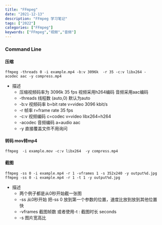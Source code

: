 ```yaml
---
title: "FFmpeg"
date: "2021-12-13"
description: "FFmpeg 学习笔记"
tags: ["2022"]
categories: ["FFmpeg"]
keywords: ["FFmpeg","视频","音频"]
---
```


### Command Line

#### 压缩

```shell
ffmpeg -threads 0 -i example.mp4 -b:v 3096k  -r 35 -c:v libx264 -acodec aac -y compress.mp4
```

* 描述
    -  压缩视频码率为 3096k 35 fps 视频采用h264编码 音频采用aac编码
    - -threads 线程数 (auto,0) 默认为auto
    - -b:v 视频码率 b=bit rate v=video 3096 kbit/s
    - -r 帧率 r=frame rate 35 fps
    - -c:v 视频编码 c=codec v=video libx264=h264
    - -acodec 音频编码 a=audio aac
    - -y 直接覆盖文件不用询问

#### 转码 mov转mp4

```shell
ffmpeg  -i example.mov -c:v libx264  -y compress.mp4
```

#### 截图
```shell
ffmpeg -ss 0 -i example.mp4 -r 1 -vframes 1 -s 352x240 -y output%d.jpg
ffmpeg -ss 0 -i example.mp4 -r 1 -t 1 -y output%d.jpg
```

* 描述
    - 两个例子都是从0秒开始截一张图
    - -ss 从0秒开始 把-ss 0 放到第一个参数的位置，速度比放到放到其他位置快 
    - -vframes 截图帧数 或者使用-t : 截图时长 seconds
    - -s  图片宽高比
